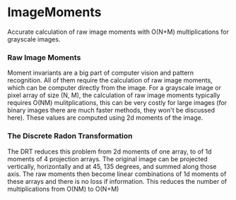 # ImageMoments
Accurate calculation of raw image moments with O(N+M) multiplications for grayscale images. 

### Raw Image Moments
Moment invariants are a big part of computer vision and pattern recognition. All of them require the calculation of raw image moments, which can be computer directly from the image.
For a grayscale image or pixel array of size (N, M), the calculation of raw image moments typically requires O(NM) mulitplications, this can be very costly for large images (for binary images there are much faster methods, they won't be discussed here). These values are computed using 2d moments of the image. 

### The Discrete Radon Transformation
The DRT reduces this problem from 2d moments of one array, to of 1d moments of 4 projection arrays. The original image can be projected vertically, horizontally and at 45, 135 degrees, and summed along those axis. The raw moments then become linear combinations of 1d moments of these arrays and there is no loss if information. This reduces the number of multiplications from O(NM) to O(N+M)